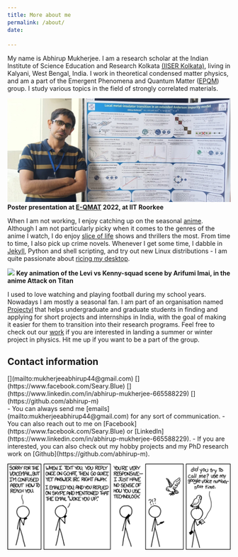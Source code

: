 ```yaml
---
title: More about me
permalink: /about/
date: 

---
```


My name is Abhirup Mukherjee. 
I am a research scholar at the Indian Institute of Science Education and Research Kolkata [(IISER Kolkata)](https://www.iiserkol.ac.in/), living in Kalyani, West Bengal, India.
I work in theoretical condensed matter physics, and am a part of the Emergent Phenomena and Quantum Matter ([EPQM](https://www.iiserkol.ac.in/~slal/index.html)) group.
I study various topics in the field of strongly correlated materials.

![](/assets/images/eqmat.jpg)
**Poster presentation at [E-QMAT](https://www.iitr.ac.in/epqm/#/) 2022, at IIT Roorkee**

When I am not working, I enjoy catching up on the seasonal [anime](https://myanimelist.net/featured/1382/What_is_Anime). Although I am not particularly picky when it comes to the genres of the anime I watch, I do enjoy [slice of life](https://en.wikipedia.org/wiki/Slice_of_life#:~:text=Slice%20of%20life%20anime%20and%20manga%20are%20narratives%20%22without%20fantastical,ties%20with%20the%20characters.%22%20The) shows and thrillers the most. From time to time, I also pick up crime novels. Whenever I get some time, I dabble in [Jekyll](https://en.wikipedia.org/wiki/Jekyll_(software)),  Python and shell scripting, and try out new Linux distributions - I am quite passionate about [ricing my desktop]("https://www.reddit.com/r/unixporn/wiki/themeing/dictionary#wiki_rice").

![](/assets/images/levi_kenny.gif)
**Key animation of the Levi vs Kenny-squad scene by Arifumi Imai, in the anime Attack on Titan**

I used to love watching and playing football during my school years. Nowadays I am mostly a seasonal fan.
I am part of an organisation named [Projectyl](https://projectyl.github.io/) that helps undergraduate and graduate students in finding and applying for short projects and internships in India, with the goal of making it easier for them to transition into their research programs. Feel free to check out our [work](https://projectyl.github.io/) if you are interested in landing a summer or winter project in physics. Hit me up if you want to be a part of the group.

## Contact information

<div class="contact_icons" markdown=1>
[<i class="fas fa-at"></i>](mailto:mukherjeeabhirup44@gmail.com) [<i class="fab fa-facebook-messenger"></i>](https://www.facebook.com/Seary.Blue) [<i class="fab fa-linkedin"></i>](https://www.linkedin.com/in/abhirup-mukherjee-665588229) [<i class="fab fa-github"></i>](https://github.com/abhirup-m)
</div>
- You can always send me [emails](mailto:mukherjeeabhirup44@gmail.com)  for any sort of communication.
- You can also reach out to me on [Facebook](https://www.facebook.com/Seary.Blue)  or [LinkedIn](https://www.linkedin.com/in/abhirup-mukherjee-665588229).
- If you are interested, you can also check out my hobby projects and my PhD research work on [Github](https://github.com/abhirup-m).



![](/assets/images/contact/preferred_chat_system.png)

